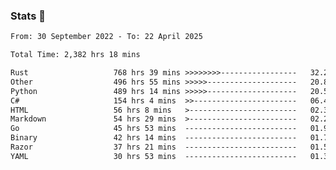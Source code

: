 ### Stats 👋
<!--START_SECTION:waka-->

```txt
From: 30 September 2022 - To: 22 April 2025

Total Time: 2,382 hrs 18 mins

Rust                   768 hrs 39 mins >>>>>>>>-----------------   32.27 %
Other                  496 hrs 55 mins >>>>>--------------------   20.86 %
Python                 489 hrs 14 mins >>>>>--------------------   20.54 %
C#                     154 hrs 4 mins  >>-----------------------   06.47 %
HTML                   56 hrs 8 mins   >------------------------   02.36 %
Markdown               54 hrs 29 mins  >------------------------   02.29 %
Go                     45 hrs 53 mins  -------------------------   01.93 %
Binary                 42 hrs 14 mins  -------------------------   01.77 %
Razor                  37 hrs 21 mins  -------------------------   01.57 %
YAML                   30 hrs 53 mins  -------------------------   01.30 %
```

<!--END_SECTION:waka-->

<!--
**buhaytza2005/buhaytza2005** is a ✨ _special_ ✨ repository because its `README.md` (this file) appears on your GitHub profile.

Here are some ideas to get you started:

- 🔭 I’m currently working on ...
- 🌱 I’m currently learning ...
- 👯 I’m looking to collaborate on ...
- 🤔 I’m looking for help with ...
- 💬 Ask me about ...
- 📫 How to reach me: ...
- 😄 Pronouns: ...
- ⚡ Fun fact: ...
-->


